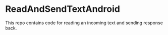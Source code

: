 # ReadAndSendTextAndroid
This repo contains code for reading an incoming text and sending response back.
